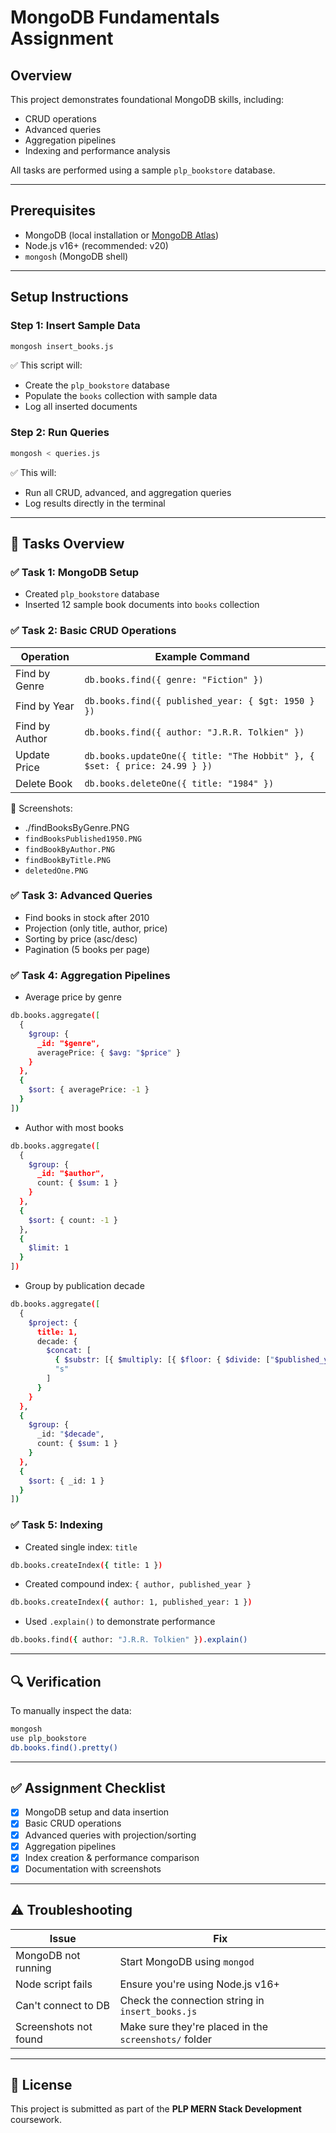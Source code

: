 # MongoDB Fundamentals Assignment

## Overview
This project demonstrates foundational MongoDB skills, including:
- CRUD operations
- Advanced queries
- Aggregation pipelines
- Indexing and performance analysis

All tasks are performed using a sample `plp_bookstore` database.

---

## Prerequisites

- MongoDB (local installation or [MongoDB Atlas](https://www.mongodb.com/cloud/atlas))
- Node.js v16+ (recommended: v20)
- `mongosh` (MongoDB shell)

---

## Setup Instructions

### Step 1: Insert Sample Data

```bash
mongosh insert_books.js
````

✅ This script will:

* Create the `plp_bookstore` database
* Populate the `books` collection with sample data
* Log all inserted documents

### Step 2: Run Queries

```bash
mongosh < queries.js
```

✅ This will:

* Run all CRUD, advanced, and aggregation queries
* Log results directly in the terminal

---

## 📝 Tasks Overview

### ✅ Task 1: MongoDB Setup

* Created `plp_bookstore` database
* Inserted 12 sample book documents into `books` collection

### ✅ Task 2: Basic CRUD Operations

| Operation      | Example Command                                                           |
| -------------- | ------------------------------------------------------------------------- |
| Find by Genre  | `db.books.find({ genre: "Fiction" })`                                     |
| Find by Year   | `db.books.find({ published_year: { $gt: 1950 } })`                        |
| Find by Author | `db.books.find({ author: "J.R.R. Tolkien" })`                             |
| Update Price   | `db.books.updateOne({ title: "The Hobbit" }, { $set: { price: 24.99 } })` |
| Delete Book    | `db.books.deleteOne({ title: "1984" })`                                   |

📸 Screenshots:

* ./findBooksByGenre.PNG
* `findBooksPublished1950.PNG`
* `findBookByAuthor.PNG`
* `findBookByTitle.PNG`
* `deletedOne.PNG`

### ✅ Task 3: Advanced Queries

* Find books in stock after 2010
* Projection (only title, author, price)
* Sorting by price (asc/desc)
* Pagination (5 books per page)

### ✅ Task 4: Aggregation Pipelines

* Average price by genre
```bash
db.books.aggregate([
  {
    $group: {
      _id: "$genre",
      averagePrice: { $avg: "$price" }
    }
  },
  {
    $sort: { averagePrice: -1 }
  }
])
```
* Author with most books
```bash
db.books.aggregate([
  {
    $group: {
      _id: "$author",
      count: { $sum: 1 }
    }
  },
  {
    $sort: { count: -1 }
  },
  {
    $limit: 1
  }
])
```
* Group by publication decade
```bash
db.books.aggregate([
  {
    $project: {
      title: 1,
      decade: {
        $concat: [
          { $substr: [{ $multiply: [{ $floor: { $divide: ["$published_year", 10] } }, 10] }, 0, 4] },
          "s"
        ]
      }
    }
  },
  {
    $group: {
      _id: "$decade",
      count: { $sum: 1 }
    }
  },
  {
    $sort: { _id: 1 }
  }
])

```



### ✅ Task 5: Indexing

* Created single index: `title`
```bash
db.books.createIndex({ title: 1 })
```
* Created compound index: `{ author, published_year }`
```bash
db.books.createIndex({ author: 1, published_year: 1 })
```
* Used `.explain()` to demonstrate performance
```bash
db.books.find({ author: "J.R.R. Tolkien" }).explain()
```

---

## 🔍 Verification

To manually inspect the data:

```bash
mongosh
use plp_bookstore
db.books.find().pretty()
```

---

## ✅ Assignment Checklist

* [x] MongoDB setup and data insertion
* [x] Basic CRUD operations
* [x] Advanced queries with projection/sorting
* [x] Aggregation pipelines
* [x] Index creation & performance comparison
* [x] Documentation with screenshots

---

## ⚠️ Troubleshooting

| Issue                 | Fix                                                   |
| --------------------- | ----------------------------------------------------- |
| MongoDB not running   | Start MongoDB using `mongod`                          |
| Node script fails     | Ensure you're using Node.js v16+                      |
| Can't connect to DB   | Check the connection string in `insert_books.js`      |
| Screenshots not found | Make sure they're placed in the `screenshots/` folder |

---

## 📄 License

This project is submitted as part of the **PLP MERN Stack Development** coursework.

